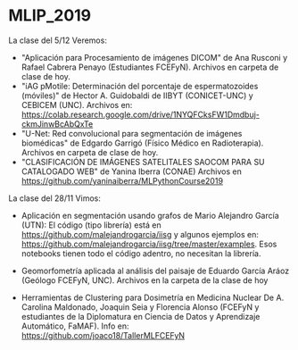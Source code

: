 # MLIP_2019
La clase del 5/12
Veremos:
 * "Aplicación para Procesamiento de imágenes DICOM" de Ana Rusconi y Rafael Cabrera Penayo (Estudiantes FCEFyN). Archivos en carpeta de clase de hoy.
 * "iAG pMotile:  Determinación del porcentaje de espermatozoides (móviles)" de Hector A. Guidobaldi de IIBYT (CONICET-UNC) y CEBICEM (UNC). Archivos en: https://colab.research.google.com/drive/1NYQFCksFW1Dmdbuj-ckmJinwBcAbQxTe
 * "U-Net: Red convolucional para segmentación de imágenes biomédicas" de Edgardo Garrigó (Físico Médico en Radioterapia). Archivos en carpeta de clase de hoy. 
 * "CLASIFICACIÓN DE IMÁGENES SATELITALES SAOCOM PARA SU CATALOGADO WEB" de Yanina Iberra (CONAE) Archivos en https://github.com/yaninaiberra/MLPythonCourse2019   

La clase del 28/11
Vimos:

* Aplicación en segmentación usando grafos de Mario Alejandro García (UTN): 
El código (tipo librería) está en https://github.com/malejandrogarcia/iisg
y algunos ejemplos en:
https://github.com/malejandrogarcia/iisg/tree/master/examples. Esos notebooks tienen todo el código adentro, no necesitan la librería.

* Geomorfometría aplicada al análisis del paisaje de Eduardo García Aráoz (Geólogo FCEFyN, UNC). Archivos en la carpeta de la clase de hoy

* Herramientas de Clustering para Dosimetría en Medicina Nuclear De A. Carolina Maldonado, Joaquin Seia y Florencia Alonso (FCEFyN y estudiantes de la Diplomatura en Ciencia de Datos y Aprendizaje Automático, FaMAF). Info en: https://github.com/joaco18/TallerMLFCEFyN
